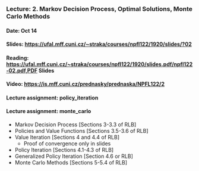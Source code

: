 ### Lecture: 2. Markov Decision Process, Optimal Solutions, Monte Carlo Methods
#### Date: Oct 14
#### Slides: https://ufal.mff.cuni.cz/~straka/courses/npfl122/1920/slides/?02
#### Reading: https://ufal.mff.cuni.cz/~straka/courses/npfl122/1920/slides.pdf/npfl122-02.pdf,PDF Slides
#### Video: https://is.mff.cuni.cz/prednasky/prednaska/NPFL122/2
#### Lecture assignment: policy_iteration
#### Lecture assignment: monte_carlo

- Markov Decision Process [Sections 3-3.3 of RLB]
- Policies and Value Functions [Sections 3.5-3.6 of RLB]
- Value Iteration [Sections 4 and 4.4 of RLB]
  - Proof of convergence only in slides
- Policy Iteration [Sections 4.1-4.3 of RLB]
- Generalized Policy Iteration [Section 4.6 or RLB]
- Monte Carlo Methods [Sections 5-5.4 of RLB]
